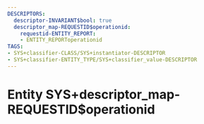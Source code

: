 ```yaml
---
DESCRIPTORS:
  descriptor-INVARIANT$bool: true
  descriptor_map-REQUESTID$operationid:
    requestid-ENTITY_REPORT:
    - ENTITY_REPORToperationid
TAGS:
- SYS+classifier-CLASS/SYS+instantiator-DESCRIPTOR
- SYS+classifier-ENTITY_TYPE/SYS+classifier_value-DESCRIPTOR
---
```

# Entity SYS+descriptor_map-REQUESTID$operationid

